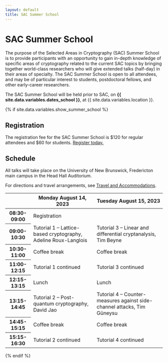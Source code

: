 ```yaml
---
layout: default
title: SAC Summer School
---
```


# SAC Summer School

The purpose of the Selected Areas in Cryptography (SAC) Summer School is to provide participants with an opportunity to gain in-depth knowledge of specific areas of cryptography related to the current SAC topics by bringing together world-class researchers who will give extended talks (half-day) in their areas of specialty. The SAC Summer School is open to all attendees, and may be of particular interest to students, postdoctoral fellows, and other early-career researchers.

The SAC Summer School will be held prior to SAC, on **{{ site.data.variables.dates_school }}**, at {{ site.data.variables.location }}.

{% if site.data.variables.show_summer_school %}

## Registration

The registration fee for the SAC Summer School is $120 for regular attendees and $60 for students. [Register today.](registration.html)

## Schedule

All talks will take place on the University of New Brunswick, Fredericton main campus in the Head Hall Auditorium. <!-- You can find more detailed information on the [Schedule](schedule.html) page.-->
<!-- <td>Lunch (included, DC 1301)</td>
    <td>Lunch (included, DC 1301)</td> -->
For directions and travel arrangements, see [Travel and Accommodations](travel.html).

<table class="table">
<thead>
  <tr>
    <th></th>
    <th>Monday August 14, 2023</th>
    <th>Tuesday August 15, 2023</th>
  </tr>
</thead>
<tbody>
  <tr>
    <th>08:30-09:00</th>
    <td>Registration</td>
    <td> </td>
  </tr>
  <tr>
    <th>09:00-10:30</th>
    <td>Tutorial 1 – Lattice-based cryptography, Adeline Roux-Langlois</td>
    <td>Tutorial 3 – Linear and differential cryptanalysis, Tim Beyne</td>
  </tr>
  <tr>
    <th>10:30-11:00</th>
    <td>Coffee break</td>
    <td>Coffee break</td>
  </tr>
  <tr>
    <th>11:00-12:15</th>
    <td>Tutorial 1 continued</td>
    <td>Tutorial 3 continued</td>
  </tr>
  <tr>
    <th>12:15-13:15</th>
    <td>Lunch </td>
    <td>Lunch </td>
  </tr>
  <tr>
    <th>13:15-14:45</th>
    <td>Tutorial 2 – Post-quantum cryptography, David Jao</td>
    <td>Tutorial 4 – Counter-measures against side-channel attacks, Tim Güneysu</td>
  </tr>
  <tr>
    <th>14:45-15:15</th>
    <td>Coffee break</td>
    <td>Coffee break</td>
  </tr>
  <tr>
    <th>15:15-16:30</th>
    <td>Tutorial 2 continued</td>
    <td>Tutorial 4 continued</td>
  </tr>
</tbody>
</table>

{% endif %}
